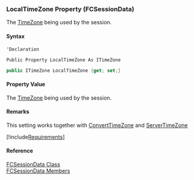 ﻿### LocalTimeZone Property (FCSessionData)

The [TimeZone](fcSDK~FChoice.Foundation.DataObjects.ITimeZone.md) being used by the session.

#### Syntax

```vbnet
'Declaration

Public Property LocalTimeZone As ITimeZone
```

```csharp
public ITimeZone LocalTimeZone {get; set;}
```

#### Property Value

The [TimeZone](fcSDK~FChoice.Foundation.DataObjects.ITimeZone.md) being used by the session.

#### Remarks

This setting works together with [ConvertTimeZone](fcSDK~FChoice.Foundation.FCSessionData~ConvertTimeZone.md) and [ServerTimeZone](fcSDK~FChoice.Foundation.Clarify.ClarifyApplication~ServerTimeZone.md)

[!include[Requirements](../partials/requirements.md)]

#### Reference

[FCSessionData Class](fcSDK~FChoice.Foundation.FCSessionData.md)  
[FCSessionData Members](fcSDK~FChoice.Foundation.FCSessionData_members.md)